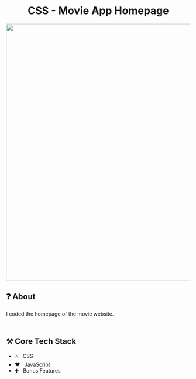 <h1 align="center">
   CSS - Movie App Homepage
</h1>

<p align="center">
  <img src="https://github.com/ozkannbuyuk/css-movie-app-homepage/assets/111967202/454bb64a-87ca-4a9b-be5b-4dc1cd4f4843" width="700" />
</p>

<h2>
❓ About
</h2>

I coded the homepage of the movie website.

<h2>
<br />
⚒️ Core Tech Stack
</h2>

- ⭐️ &nbsp; CSS
- ❤ &nbsp; [JavaScript](https://www.javascript.com)
- ➕ &nbsp; Bonus Features
